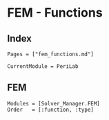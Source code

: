 # FEM - Functions

## Index

```@index
Pages = ["fem_functions.md"]
```

```@meta
CurrentModule = PeriLab
```

## FEM

```@autodocs
Modules = [Solver_Manager.FEM]
Order   = [:function, :type]
```
